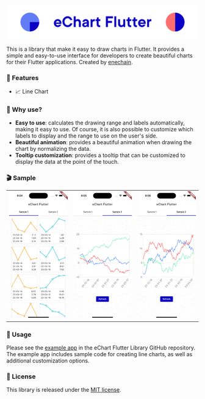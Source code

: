 <p>
<img src="https://raw.githubusercontent.com/enechain/echart_flutter/main/assets/cover.png" alt="eChart Flutter Header"/>
</p>

This is a library that make it easy to draw charts in Flutter.
It provides a simple and easy-to-use interface for developers to create beautiful charts for their Flutter applications.
Created by [enechain](https://enechain.co.jp/).

### 🚀 Features

- :chart_with_upwards_trend: Line Chart

### 🎯 Why use?

- **Easy to use**: calculates the drawing range and labels automatically, making it easy to use. Of
  course, it is also possible to customize which labels to display and the range to use on the user's side.
- **Beautiful animation**: provides a beautiful animation when drawing the chart by normalizing the
  data.
- **Tooltip customization**: provides a tooltip that can be customized to display the data at the
  point of the touch.

### 🎬 Sample

<div style="text-align: center">
    <table>
        <tr>
            <td style="text-align: center">
                <img src="https://raw.githubusercontent.com/enechain/echart_flutter/main/assets/sample1.gif" alt="eChart Flutter Sample 1"/>
            </td>            
            <td style="text-align: center">
                <img src="https://raw.githubusercontent.com/enechain/echart_flutter/main/assets/sample2_animation.gif" alt="eChart Flutter Sample 2"/>
            </td>
            <td style="text-align: center">
                <img src="https://raw.githubusercontent.com/enechain/echart_flutter/main/assets/sample2_tooltip.gif" alt="eChart Flutter Sample 3"/>
            </td>
        </tr>
    </table>
</div>

### 🎨 Usage

Please see the [example app](example) in the eChart Flutter
Library GitHub repository. The example app includes sample code for creating line charts, as well as
additional customization options.

### 📄 License

This library is released under the [MIT license](LICENSE).
